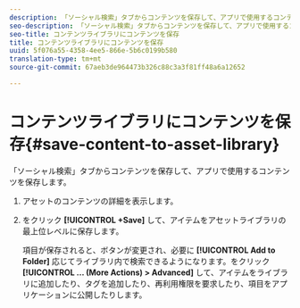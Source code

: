 ```yaml
---
description: 「ソーシャル検索」タブからコンテンツを保存して、アプリで使用するコンテンツを保存します。
seo-description: 「ソーシャル検索」タブからコンテンツを保存して、アプリで使用するコンテンツを保存します。
seo-title: コンテンツライブラリにコンテンツを保存
title: コンテンツライブラリにコンテンツを保存
uuid: 5f076a55-4358-4ee5-866e-5b6c0199b580
translation-type: tm+mt
source-git-commit: 67aeb3de964473b326c88c3a3f81ff48a6a12652

---
```



# コンテンツライブラリにコンテンツを保存{#save-content-to-asset-library}

「ソーシャル検索」タブからコンテンツを保存して、アプリで使用するコンテンツを保存します。

1. アセットのコンテンツの詳細を表示します。
1. をクリック **[!UICONTROL +Save]** して、アイテムをアセットライブラリの最上位レベルに保存します。

   項目が保存されると、ボタンが変更され、必要に **[!UICONTROL Add to Folder]** 応じてライブラリ内で検索できるようになります。をクリック **[!UICONTROL … (More Actions) > Advanced]** して、アイテムをライブラリに追加したり、タグを追加したり、再利用権限を要求したり、項目をアプリケーションに公開したりします。
